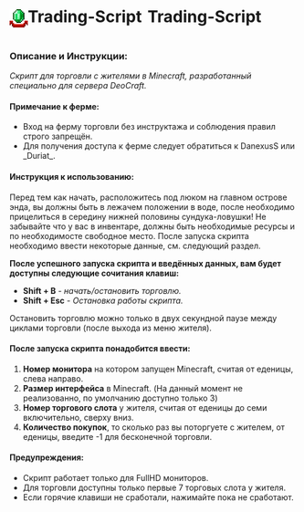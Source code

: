 <div style="display: flex; align-items: end;">

![markdown logo](picture.png)
# Trading-Script
<h1 style="margin-left: 10px;">Trading-Script</h1>

</div>

### Описание и Инструкции:
_Скрипт для торговли с жителями в Minecraft, разработанный специально для сервера DeoCraft._

#### Примечание к ферме:
- Вход на ферму торговли без инструктажа и соблюдения правил строго запрещён. 
- Для получения доступа к ферме следует обратиться к DanexusS или _Duriat\_.

#### Инструкция к использованию:
Перед тем как начать, расположитесь под люком на главном острове энда, вы должны быть в лежачем положении в воде,
после необходимо прицелиться в середину нижней половины сундука-ловушки! Не забывайте что у вас в инвентаре, должны 
быть необходимые ресурсы и по необходимосте свободное место. После запуска скрипта необходимо ввести некоторые 
данные, см. следующий раздел.

**После успешного запуска скрипта и введённых данных, вам будет доступны следующие сочитания клавиш:**
- **Shift + B** - *начать/остановить торговлю.*
- **Shift + Esc** - *Остановка работы скрипта.*

Остановить торговлю можно только в двух секундной паузе между циклами торговли (после выхода из меню жителя).

#### После запуска скрипта понадобится ввести:
1. **Номер монитора** на котором запущен Minecraft, считая от еденицы, слева направо.
2. **Размер интерфейса** в Minecraft. (На данный момент не реализованно, по умолчанию доступно только 3)
3. **Номер торгового слота** у жителя, считая от еденицы до семи включительно, сверху вниз.
4. **Количество покупок**, то сколько раз вы поторгуете с жителем, от еденицы, введите -1 для бесконечной торговли.

#### Предупреждения:
- Скрипт работает только для FullHD мониторов.
- Для торговли доступны только первые 7 торговых слота у жителя.
- Если горячие клавиши не сработали, нажимайте пока не сработают.
